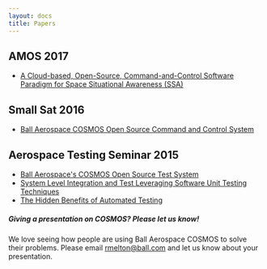 ```yaml
---
layout: docs
title: Papers
---
```


## AMOS 2017

- [A Cloud-based, Open-Source, Command-and-Control Software Paradigm for Space Situational Awareness (SSA)](https://amostech.com/TechnicalPapers/2017/SSA/Thomas_J.pdf)

## Small Sat 2016

- [Ball Aerospace COSMOS Open Source Command and Control System](https://digitalcommons.usu.edu/smallsat/2016/TS9GroundSystems/3/)

## Aerospace Testing Seminar 2015

- <a href="{{site.baseurl}}/assets/Ball_Aerospaces_COSMOS_Open_Source_Test_System.pdf">Ball Aerospace's COSMOS Open Source Test System</a>
- <a href="{{site.baseurl}}/assets/System_Level_Integration_And_Test_Leveraging_Software_Unit_Testing_Techniques.pdf">System Level Integration and Test Leveraging Software Unit Testing Techniques</a>
- <a href="{{site.baseurl}}/assets/The_Hidden_Benefits_of_Automated_Testing.pdf">The Hidden Benefits of Automated Testing</a>

<div class="note">
  <h5>Giving a presentation on COSMOS? Please let us know!</h5>
  <p>
    We love seeing how people are using Ball Aerospace COSMOS to solve their problems.  Please email <a href="mailto:rmelton@ball.com">rmelton@ball.com</a> and let us know about your presentation.
  </p>
</div>
